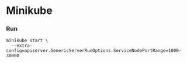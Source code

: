 # Minikube

### Run

```
minikube start \
  --extra-config=apiserver.GenericServerRunOptions.ServiceNodePortRange=1000-30000
```



